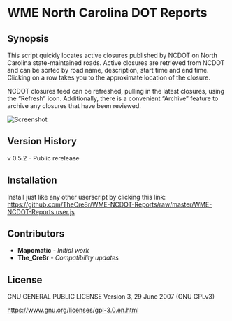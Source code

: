 # WME North Carolina DOT Reports 

## Synopsis

This script quickly locates active closures published by NCDOT on North Carolina state-maintained roads. Active closures are retrieved from NCDOT and can be sorted by road name, description, start time and end time. Clicking on a row takes you to the approximate location of the closure.

NCDOT closures feed can be refreshed, pulling in the latest closures, using the “Refresh” icon. Additionally, there is a convenient “Archive” feature to archive any closures that have been reviewed.	

![Screenshot](https://upload.wikimedia.org/wikipedia/commons/thumb/a/ac/No_image_available.svg/240px-No_image_available.svg.png)

## Version History

v 0.5.2 - Public rerelease

## Installation

Install just like any other userscript by clicking this link:
https://github.com/TheCre8r/WME-NCDOT-Reports/raw/master/WME-NCDOT-Reports.user.js

## Contributors

* **Mapomatic** - *Initial work*
* **The_Cre8r** - *Compatibility updates*

## License

GNU GENERAL PUBLIC LICENSE Version 3, 29 June 2007 (GNU GPLv3)

https://www.gnu.org/licenses/gpl-3.0.en.html
